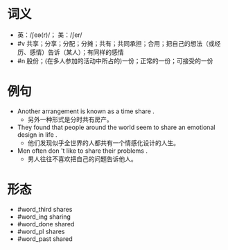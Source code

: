 # 词义
- 英：/ʃeə(r)/； 美：/ʃer/
- #v 共享；分享；分配；分摊；共有；共同承担；合用；把自己的想法（或经历、感情）告诉（某人）；有同样的感情
- #n 股份；(在多人参加的活动中所占的)一份；正常的一份；可接受的一份
# 例句
- Another arrangement is known as a time share .
	- 另外一种形式是分时共有房产。
- They found that people around the world seem to share an emotional design in life .
	- 他们发现似乎全世界的人都共有一个情感化设计的人生。
- Men often don 't like to share their problems .
	- 男人往往不喜欢把自己的问题告诉他人。
# 形态
- #word_third shares
- #word_ing sharing
- #word_done shared
- #word_pl shares
- #word_past shared
